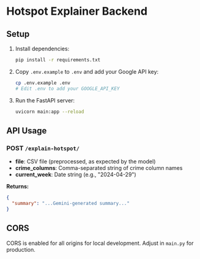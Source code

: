 # Hotspot Explainer Backend

## Setup

1. Install dependencies:
   ```bash
   pip install -r requirements.txt
   ```

2. Copy `.env.example` to `.env` and add your Google API key:
   ```bash
   cp .env.example .env
   # Edit .env to add your GOOGLE_API_KEY
   ```

3. Run the FastAPI server:
   ```bash
   uvicorn main:app --reload
   ```

## API Usage

### POST `/explain-hotspot/`
- **file**: CSV file (preprocessed, as expected by the model)
- **crime_columns**: Comma-separated string of crime column names
- **current_week**: Date string (e.g., "2024-04-29")

**Returns:**
```json
{
  "summary": "...Gemini-generated summary..."
}
```

## CORS
CORS is enabled for all origins for local development. Adjust in `main.py` for production. 